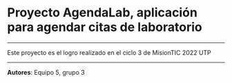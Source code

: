 # Proyecto AgendaLab, aplicación para agendar citas de laboratorio

************************************************************************************************
Este proyecto es el logro realizado en el ciclo 3 de MisionTIC 2022 UTP 
************************************************************************************************

**Autores**: Equipo 5, grupo 3
